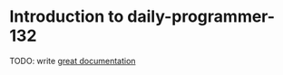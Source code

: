 # Introduction to daily-programmer-132

TODO: write [great documentation](http://jacobian.org/writing/great-documentation/what-to-write/)

